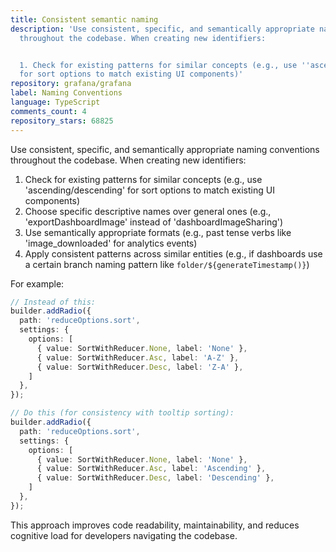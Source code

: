 ```yaml
---
title: Consistent semantic naming
description: 'Use consistent, specific, and semantically appropriate naming conventions
  throughout the codebase. When creating new identifiers:


  1. Check for existing patterns for similar concepts (e.g., use ''ascending/descending''
  for sort options to match existing UI components)'
repository: grafana/grafana
label: Naming Conventions
language: TypeScript
comments_count: 4
repository_stars: 68825
---
```


Use consistent, specific, and semantically appropriate naming conventions throughout the codebase. When creating new identifiers:

1. Check for existing patterns for similar concepts (e.g., use 'ascending/descending' for sort options to match existing UI components)
2. Choose specific descriptive names over general ones (e.g., 'exportDashboardImage' instead of 'dashboardImageSharing')
3. Use semantically appropriate formats (e.g., past tense verbs like 'image_downloaded' for analytics events)
4. Apply consistent patterns across similar entities (e.g., if dashboards use a certain branch naming pattern like `folder/${generateTimestamp()}`)

For example:

```typescript
// Instead of this:
builder.addRadio({
  path: 'reduceOptions.sort',
  settings: {
    options: [
      { value: SortWithReducer.None, label: 'None' },
      { value: SortWithReducer.Asc, label: 'A-Z' },
      { value: SortWithReducer.Desc, label: 'Z-A' },
    ]
  },
});

// Do this (for consistency with tooltip sorting):
builder.addRadio({
  path: 'reduceOptions.sort',
  settings: {
    options: [
      { value: SortWithReducer.None, label: 'None' },
      { value: SortWithReducer.Asc, label: 'Ascending' },
      { value: SortWithReducer.Desc, label: 'Descending' },
    ]
  },
});
```

This approach improves code readability, maintainability, and reduces cognitive load for developers navigating the codebase.
